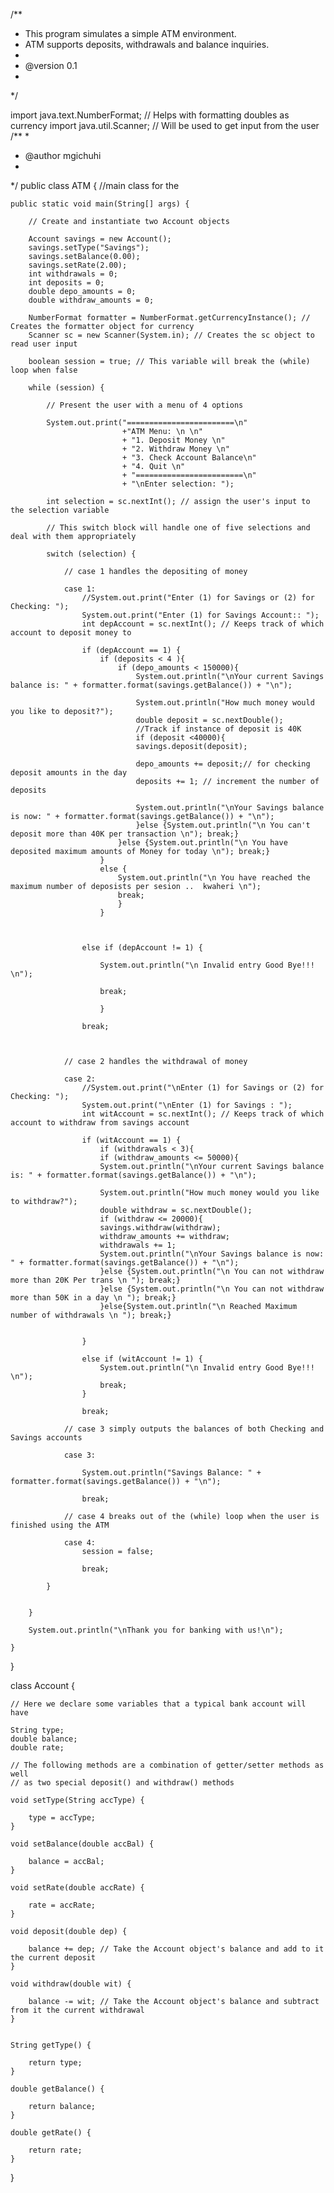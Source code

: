 /**
* This program simulates a simple ATM environment.
* ATM supports deposits, withdrawals and balance inquiries.
* 
* @version 0.1
*
*/


import java.text.NumberFormat; // Helps with formatting doubles as currency
import java.util.Scanner; // Will be used to get input from the user
/**
 * 
 * @author mgichuhi
 *
 */
public class ATM {  //main class for the 
	
	public static void main(String[] args) {
	
		// Create and instantiate two Account objects

		Account savings = new Account();
		savings.setType("Savings");
		savings.setBalance(0.00);
		savings.setRate(2.00);
		int withdrawals = 0;
		int deposits = 0;
		double depo_amounts = 0;
		double withdraw_amounts = 0;

		NumberFormat formatter = NumberFormat.getCurrencyInstance(); // Creates the formatter object for currency
		Scanner sc = new Scanner(System.in); // Creates the sc object to read user input

		boolean session = true; // This variable will break the (while) loop when false

		while (session) {

			// Present the user with a menu of 4 options

			System.out.print("========================\n"
							 +"ATM Menu: \n \n"
							 + "1. Deposit Money \n"
							 + "2. Withdraw Money \n"
							 + "3. Check Account Balance\n"
							 + "4. Quit \n"
							 + "========================\n"
							 + "\nEnter selection: ");

			int selection = sc.nextInt(); // assign the user's input to the selection variable

			// This switch block will handle one of five selections and deal with them appropriately

			switch (selection) {

				// case 1 handles the depositing of money

				case 1:
					//System.out.print("Enter (1) for Savings or (2) for Checking: ");
					System.out.print("Enter (1) for Savings Account:: ");
					int depAccount = sc.nextInt(); // Keeps track of which account to deposit money to

					if (depAccount == 1) {
						if (deposits < 4 ){
							if (depo_amounts < 150000){
								System.out.println("\nYour current Savings balance is: " + formatter.format(savings.getBalance()) + "\n");
		
								System.out.println("How much money would you like to deposit?");
								double deposit = sc.nextDouble();
								//Track if instance of deposit is 40K
								if (deposit <40000){
								savings.deposit(deposit);
								
								depo_amounts += deposit;// for checking deposit amounts in the day
								deposits += 1; // increment the number of deposits
								
								System.out.println("\nYour Savings balance is now: " + formatter.format(savings.getBalance()) + "\n");
								}else {System.out.println("\n You can't deposit more than 40K per transaction \n"); break;}
							}else {System.out.println("\n You have deposited maximum amounts of Money for today \n"); break;}
						}
						else {
							System.out.println("\n You have reached the maximum number of deposists per sesion ..  kwaheri \n");
							break;
							}
						}

					

					else if (depAccount != 1) {
						
						System.out.println("\n Invalid entry Good Bye!!! \n");
						
						break;

						}

					break;

				

				// case 2 handles the withdrawal of money	

				case 2:
					//System.out.print("\nEnter (1) for Savings or (2) for Checking: ");
					System.out.print("\nEnter (1) for Savings : ");
					int witAccount = sc.nextInt(); // Keeps track of which account to withdraw from savings account

					if (witAccount == 1) {
						if (withdrawals < 3){
						if (withdraw_amounts <= 50000){
						System.out.println("\nYour current Savings balance is: " + formatter.format(savings.getBalance()) + "\n");

						System.out.println("How much money would you like to withdraw?");
						double withdraw = sc.nextDouble();
						if (withdraw <= 20000){
						savings.withdraw(withdraw);
						withdraw_amounts += withdraw;
						withdrawals += 1;
						System.out.println("\nYour Savings balance is now: " + formatter.format(savings.getBalance()) + "\n");
						}else {System.out.println("\n You can not withdraw more than 20K Per trans \n "); break;}
						}else {System.out.println("\n You can not withdraw more than 50K in a day \n "); break;}
						}else{System.out.println("\n Reached Maximum number of withdrawals \n "); break;}
							

					}

					else if (witAccount != 1) {
						System.out.println("\n Invalid entry Good Bye!!!  \n");
						break;
					}

					break;

				// case 3 simply outputs the balances of both Checking and Savings accounts	
				
				case 3:
				
					System.out.println("Savings Balance: " + formatter.format(savings.getBalance()) + "\n");
					
					break;

				// case 4 breaks out of the (while) loop when the user is finished using the ATM

				case 4:
					session = false;
					
					break;

			}				 	
			

		}

		System.out.println("\nThank you for banking with us!\n");

	}

}


class Account {

	// Here we declare some variables that a typical bank account will have

	String type;
	double balance;
	double rate;

	// The following methods are a combination of getter/setter methods as well
	// as two special deposit() and withdraw() methods

	void setType(String accType) {
		
		type = accType;
	}

	void setBalance(double accBal) {
		
		balance = accBal;
	}

	void setRate(double accRate) {
		
		rate = accRate;
	}

	void deposit(double dep) {
		
		balance += dep; // Take the Account object's balance and add to it the current deposit
	}

	void withdraw(double wit) {
		
		balance -= wit; // Take the Account object's balance and subtract from it the current withdrawal
	}


	String getType() {
		
		return type;
	}

	double getBalance() {
		
		return balance;
	}

	double getRate() {
		
		return rate;
	}

}
